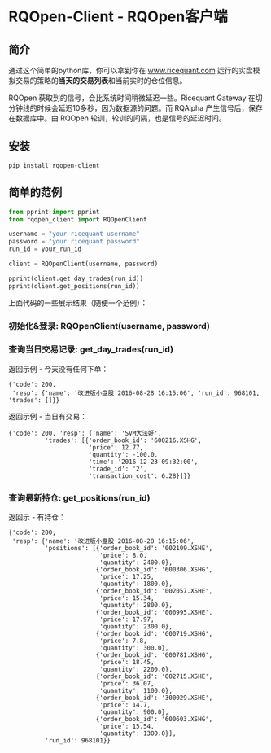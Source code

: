 # RQOpen-Client - RQOpen客户端

## 简介
通过这个简单的python库，你可以拿到你在 www.ricequant.com 运行的实盘模拟交易的策略的**当天的交易列表**和当前实时的仓位信息。

RQOpen 获取到的信号，会比系统时间稍微延迟一些。Ricequant Gateway 在切分钟线的时候会延迟10多秒，因为数据源的问题。而 RQAlpha 产生信号后，保存在数据库中。由 RQOpen 轮训，轮训的间隔，也是信号的延迟时间。

## 安装
```
pip install rqopen-client
```

## 简单的范例
``` python
from pprint import pprint
from rqopen_client import RQOpenClient

username = "your ricequant username"
password = "your ricequant password"
run_id = your_run_id

client = RQOpenClient(username, password)

pprint(client.get_day_trades(run_id))
pprint(client.get_positions(run_id))
```
上面代码的一些展示结果（随便一个范例）：
### 初始化&登录: RQOpenClient(username, password)

### 查询当日交易记录: get_day_trades(run_id)

返回示例 - 今天没有任何下单：
```
{'code': 200,
 'resp': {'name': '改进版小盘股 2016-08-28 16:15:06', 'run_id': 968101, 'trades': []}}
```

返回示例 - 当日有交易：
```
{'code': 200, 'resp': {'name': 'SVM大法好',
          'trades': [{'order_book_id': '600216.XSHG',
                      'price': 12.77,
                      'quantity': -100.0,
                      'time': '2016-12-23 09:32:00',
                      'trade_id': '2',
                      'transaction_cost': 6.28}]}}
```

### 查询最新持仓: get_positions(run_id)

返回示 - 有持仓：
```
{'code': 200,
 'resp': {'name': '改进版小盘股 2016-08-28 16:15:06',
          'positions': [{'order_book_id': '002109.XSHE',
                         'price': 8.0,
                         'quantity': 2400.0},
                        {'order_book_id': '600306.XSHG',
                         'price': 17.25,
                         'quantity': 1800.0},
                        {'order_book_id': '002057.XSHE',
                         'price': 15.34,
                         'quantity': 2800.0},
                        {'order_book_id': '000995.XSHE',
                         'price': 17.97,
                         'quantity': 2300.0},
                        {'order_book_id': '600719.XSHG',
                         'price': 7.8,
                         'quantity': 300.0},
                        {'order_book_id': '600781.XSHG',
                         'price': 18.45,
                         'quantity': 2200.0},
                        {'order_book_id': '002715.XSHE',
                         'price': 36.07,
                         'quantity': 1100.0},
                        {'order_book_id': '300029.XSHE',
                         'price': 14.7,
                         'quantity': 900.0},
                        {'order_book_id': '600603.XSHG',
                         'price': 15.54,
                         'quantity': 1300.0}],
          'run_id': 968101}}
```
